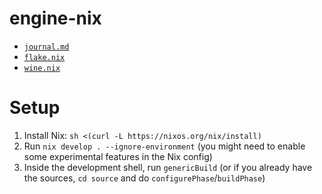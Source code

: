 # engine-nix

- [`journal.md`](./journal.md)
- [`flake.nix`](./flake.nix)
- [`wine.nix`](./wine.nix)

# Setup

1. Install Nix: `sh <(curl -L https://nixos.org/nix/install)`
2. Run `nix develop . --ignore-environment` (you might need to enable some experimental features in the Nix config)
3. Inside the development shell, run `genericBuild` (or if you already have the sources, `cd source` and do `configurePhase`/`buildPhase`)
